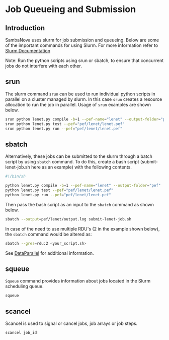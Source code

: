 # Job Queueing and Submission 

<!---
**NOTE:  Please be mindful of how you use the systems.
For example, run larger jobs in the evening or on weekends.**

**NOTE:  Jobs on AI Accelerators *SHOULD NOT* be run interactively.
Jobs should be run using either *srun* or *sbatch*.**
--->




## Introduction

SambaNova uses slurm for job submission and queueing. Below are some of the important commands for using Slurm. For more information refer to <a href="https://slurm.schedmd.com/">Slurm Documentation</a> 

Note: Run the python scripts using srun or sbatch, to ensure that concurrent jobs do not interfere with each other.

## srun

The slurm command `srun` can be used to run individual python scripts in parallel on a cluster managed by slurm. In this case `srun` creates a resource allocation to run the job in parallel. Usage of `srun` examples are shown below. 
```bash
srun python lenet.py compile -b=1 --pef-name="lenet" --output-folder="pef"
srun python lenet.py test --pef="pef/lenet/lenet.pef"
srun python lenet.py run --pef="pef/lenet/lenet.pef"
```

## sbatch
Alternatively, these jobs can be submitted to the slurm through a batch script by using `sbatch` command. To do this, create a bash script (submit-lenet-job.sh here as an example) with the following contents. 

```bash
#!/bin/sh

python lenet.py compile -b=1 --pef-name="lenet" --output-folder="pef"
python lenet.py test --pef="pef/lenet/lenet.pef"
python lenet.py run --pef="pef/lenet/lenet.pef"
```

Then pass the bash script as an input to the `sbatch` command as shown below. 
```bash
sbatch --output=pef/lenet/output.log submit-lenet-job.sh
```

In case of the need to use multiple RDU's (2 in the example shown below), the `sbatch` command would be altered as:
```bash
sbatch --gres=rdu:2 <your_script.sh>
```
See [DataParallel](DataParallel.md) for additional information.

## squeue
`Squeue` command provides information about jobs located in the Slurm scheduling queue. 

```bash
squeue
```

## scancel
Scancel is used to signal or cancel jobs, job arrays or job steps.

```bash
scancel job_id
```
